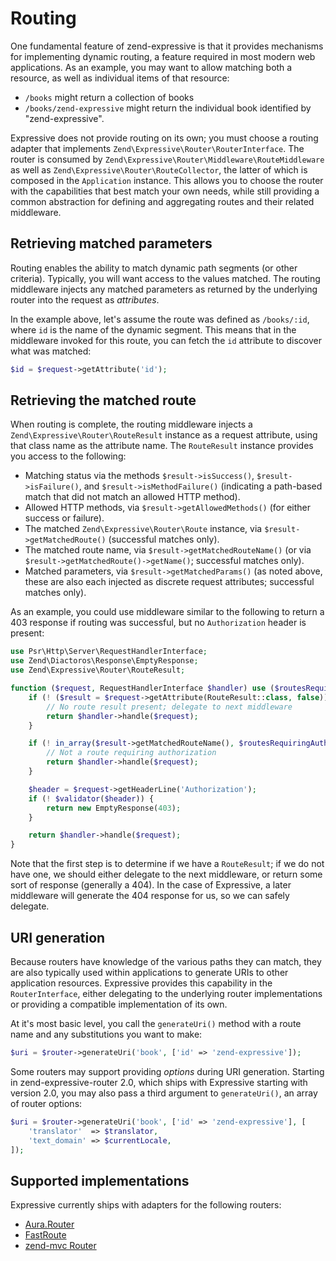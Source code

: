 # Routing

One fundamental feature of zend-expressive is that it provides mechanisms for
implementing dynamic routing, a feature required in most modern web
applications. As an example, you may want to allow matching both a resource, as
well as individual items of that resource:

- `/books` might return a collection of books
- `/books/zend-expressive` might return the individual book identified by
  "zend-expressive".

Expressive does not provide routing on its own; you must choose a routing
adapter that implements `Zend\Expressive\Router\RouterInterface`. The router is
consumed by `Zend\Expressive\Router\Middleware\RouteMiddleware` as well as
`Zend\Expressive\Router\RouteCollector`, the latter of which is composed in the
`Application` instance. This allows you to choose the router with the
capabilities that best match your own needs, while still providing a common
abstraction for defining and aggregating routes and their related middleware.

## Retrieving matched parameters

Routing enables the ability to match dynamic path segments (or other
criteria). Typically, you will want access to the values matched. The routing
middleware injects any matched parameters as returned by the underlying router
into the request as *attributes*.

In the example above, let's assume the route was defined as `/books/:id`, where
`id` is the name of the dynamic segment. This means that in the middleware
invoked for this route, you can fetch the `id` attribute to discover what was
matched:

```php
$id = $request->getAttribute('id');
```

## Retrieving the matched route

When routing is complete, the routing middleware injects a
`Zend\Expressive\Router\RouteResult` instance as a request attribute, using that
class name as the attribute name. The `RouteResult` instance provides you access
to the following:

- Matching status via the methods `$result->isSuccess()`,
  `$result->isFailure()`, and `$result->isMethodFailure()` (indicating a
  path-based match that did not match an allowed HTTP method).
- Allowed HTTP methods, via `$result->getAllowedMethods()` (for either success
  or failure).
- The matched `Zend\Expressive\Router\Route` instance, via
  `$result->getMatchedRoute()` (successful matches only).
- The matched route name, via `$result->getMatchedRouteName()` (or via
  `$result->getMatchedRoute()->getName()`; successful matches only).
- Matched parameters, via `$result->getMatchedParams()` (as noted above, these
  are also each injected as discrete request attributes; successful matches only).

As an example, you could use middleware similar to the following to return a 403
response if routing was successful, but no `Authorization` header is present:

```php
use Psr\Http\Server\RequestHandlerInterface;
use Zend\Diactoros\Response\EmptyResponse;
use Zend\Expressive\Router\RouteResult;

function ($request, RequestHandlerInterface $handler) use ($routesRequiringAuthorization, $validator) {
    if (! ($result = $request->getAttribute(RouteResult::class, false))) {
        // No route result present; delegate to next middleware
        return $handler->handle($request);
    }

    if (! in_array($result->getMatchedRouteName(), $routesRequiringAuthorization, true)) {
        // Not a route requiring authorization
        return $handler->handle($request);
    }

    $header = $request->getHeaderLine('Authorization');
    if (! $validator($header)) {
        return new EmptyResponse(403);
    }

    return $handler->handle($request);
}
```

Note that the first step is to determine if we have a `RouteResult`; if we do
not have one, we should either delegate to the next middleware, or return some
sort of response (generally a 404). In the case of Expressive, a later
middleware will generate the 404 response for us, so we can safely delegate.

## URI generation

Because routers have knowledge of the various paths they can match, they are
also typically used within applications to generate URIs to other application
resources. Expressive provides this capability in the `RouterInterface`,
either delegating to the underlying router implementations or providing a
compatible implementation of its own.

At it's most basic level, you call the `generateUri()` method with a route name
and any substitutions you want to make:

```php
$uri = $router->generateUri('book', ['id' => 'zend-expressive']);
```

Some routers may support providing _options_ during URI generation. Starting in
zend-expressive-router 2.0, which ships with Expressive starting with version
2.0, you may also pass a third argument to `generateUri()`, an array of router
options:

```php
$uri = $router->generateUri('book', ['id' => 'zend-expressive'], [
    'translator'  => $translator,
    'text_domain' => $currentLocale,
]);
```

## Supported implementations

Expressive currently ships with adapters for the following routers:

- [Aura.Router](aura.md)
- [FastRoute](fast-route.md)
- [zend-mvc Router](zf2.md)
